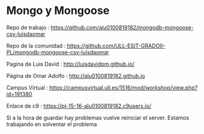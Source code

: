 # Mongo y Mongoose

Repo de trabajo : https://github.com/alu0100819182/mongodb-mongoose-csv-luisdaomar

Repo de la comunidad : https://github.com/ULL-ESIT-GRADOII-PL/mongodb-mongoose-csv-luisdaomar

Pagina de Luis David : http://luisdavidpm.github.io/

Página de Omar Adolfo : http://alu0100819182.github.io

Campus Virtual : https://campusvirtual.ull.es/1516/mod/workshop/view.php?id=191380

Enlace de c9 : https://pl-15-16-alu0100819182.c9users.io/

Si a la hora de guardar hay problemas vuelve reiniciar el server. Estamos trabajando en solventar el problema

